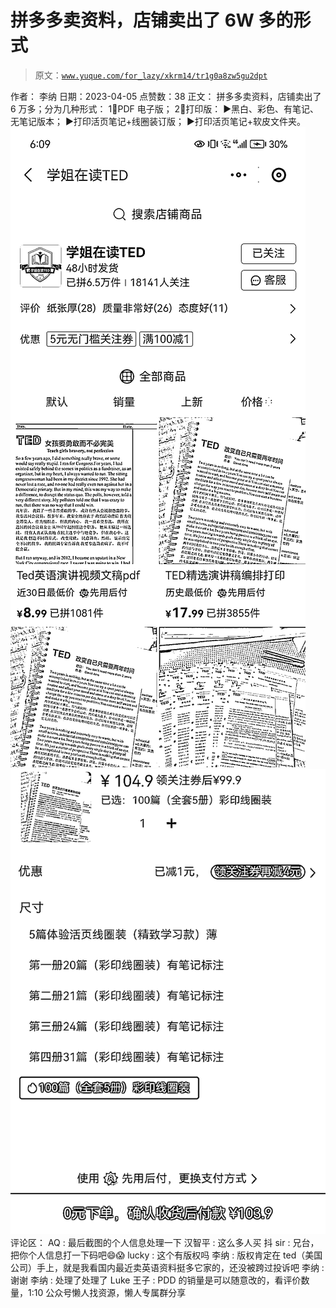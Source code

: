 # 拼多多卖资料，店铺卖出了 6W 多的形式

> 原文：[`www.yuque.com/for_lazy/xkrm14/tr1g0a8zw5gu2dpt`](https://www.yuque.com/for_lazy/xkrm14/tr1g0a8zw5gu2dpt)

<ne-p id="u78c4e6a6" data-lake-id="u78c4e6a6">作者： 李纳</ne-p> <ne-p id="u66b95190" data-lake-id="u66b95190">日期：2023-04-05</ne-p> <ne-p id="u506b616e" data-lake-id="u506b616e">点赞数：38</ne-p> <ne-hole id="ufb60f13e" data-lake-id="ufb60f13e"><ne-card data-card-name="hr" data-card-type="block" id="kqcN3" data-event-boundary="card"><ne-p id="u2cc5d5ae" data-lake-id="u2cc5d5ae">正文：</ne-p> <ne-p id="ud2b77ba5" data-lake-id="ud2b77ba5">拼多多卖资料，店铺卖出了 6 万多；分为几种形式： 1⃣PDF 电子版； 2⃣打印版： ▶️黑白、彩色、有笔记、无笔记版本； ▶️打印活页笔记+线圈装订版； ▶️打印活页笔记+软皮文件夹。</ne-p> <ne-p id="ub9d63922" data-lake-id="ub9d63922"><ne-card data-card-name="image" data-card-type="inline" id="mbubV" data-event-boundary="card">![](img/cee53a64ca20cda5b32785e8f2245b62.png)</ne-card></ne-p> <ne-p id="uff0db717" data-lake-id="uff0db717"><ne-card data-card-name="image" data-card-type="inline" id="ssuPH" data-event-boundary="card">![](img/4db623137759a13a3d32555ef0004256.png)</ne-card></ne-p> <ne-hole id="u4e373416" data-lake-id="u4e373416"><ne-card data-card-name="hr" data-card-type="block" id="f6Ahb" data-event-boundary="card"><ne-p id="u660f9df0" data-lake-id="u660f9df0">评论区：</ne-p> <ne-p id="u7c39b7e6" data-lake-id="u7c39b7e6">AQ : 最后截图的个人信息处理一下</ne-p> <ne-p id="ud9c181cf" data-lake-id="ud9c181cf">汉智平 : 这么多人买</ne-p> <ne-p id="u59f2eaa4" data-lake-id="u59f2eaa4">抖 sir : 兄台，把你个人信息打一下码吧😄😱</ne-p> <ne-p id="u23eaea16" data-lake-id="u23eaea16">lucky : 这个有版权吗</ne-p> <ne-p id="ud8c2167e" data-lake-id="ud8c2167e">李纳 : 版权肯定在 ted（美国公司）手上，就是我看国内最近卖英语资料挺多它家的，还没被跨过投诉吧</ne-p> <ne-p id="ub2a28b85" data-lake-id="ub2a28b85">李纳 : 谢谢</ne-p> <ne-p id="ub72b805a" data-lake-id="ub72b805a">李纳 : 处理了处理了</ne-p> <ne-p id="u16b6f76e" data-lake-id="u16b6f76e">Luke 王子 : PDD 的销量是可以随意改的，看评价数量，1:10</ne-p> <ne-hole id="u6aba1e0b" data-lake-id="u6aba1e0b"><ne-card data-card-name="hr" data-card-type="block" id="vlwDR" data-event-boundary="card"><ne-p id="u63130c6f" data-lake-id="u63130c6f">公众号懒人找资源，懒人专属群分享</ne-p></ne-card></ne-hole></ne-card></ne-hole></ne-card></ne-hole>